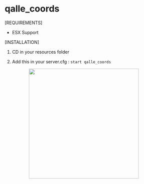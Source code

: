 # qalle_coords

[REQUIREMENTS]
  
* ESX Support
  
[INSTALLATION]

1) CD in your resources folder

2) Add this in your server.cfg :
``start qalle_coords``

<p align="center">
  <img src="https://gyazo.com/638b7f355fc31e132d0b507da9dc8483" width="350"/>
</p>
